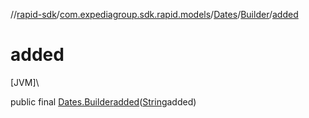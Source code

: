 //[rapid-sdk](../../../../index.md)/[com.expediagroup.sdk.rapid.models](../../index.md)/[Dates](../index.md)/[Builder](index.md)/[added](added.md)

# added

[JVM]\

public final [Dates.Builder](index.md)[added](added.md)([String](https://docs.oracle.com/javase/8/docs/api/java/lang/String.html)added)
